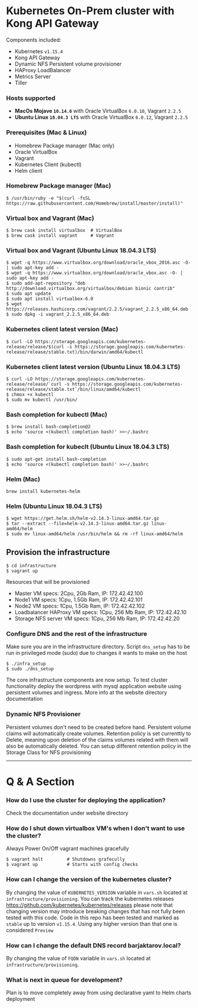 # Kubernetes On-Prem cluster with Kong API Gateway
Components included:
- Kubernetes `v1.15.4`
- Kong API Gateway
- Dynamic NFS Persistent volume provisioner
- HAProxy LoadBalancer
- Metrics Server
- Tiller


### Hosts supported

- **MacOs Mojave `10.14.6`** with Oracle VirtualBox `6.0.10`, Vagrant `2.2.5`
- **Ubuntu Linux `18.04.3 LTS`** with Oracle VirtualBox `6.0.12`, Vagrant `2.2.5`

### Prerequisites (Mac & Linux)

- Homebrew Package manager (Mac only)
- Oracle VirtualBox
- Vagrant
- Kubernetes Client (kubectl)
- Helm client

### Homebrew Package manager (Mac)
```
$ /usr/bin/ruby -e "$(curl -fsSL https://raw.githubusercontent.com/Homebrew/install/master/install)"
```

### Virtual box and Vagrant (Mac)

```
$ brew cask install virtualbox  # VirtualBox
$ brew cask install vagrant     # Vagrant
```
### Virtual box and Vagrant (Ubuntu Linux 18.04.3 LTS)
```
$ wget -q https://www.virtualbox.org/download/oracle_vbox_2016.asc -O- | sudo apt-key add -
$ wget -q https://www.virtualbox.org/download/oracle_vbox.asc -O- | sudo apt-key add -
$ sudo add-apt-repository "deb http://download.virtualbox.org/virtualbox/debian bionic contrib"
$ sudo apt update
$ sudo apt install virtualbox-6.0
$ wget https://releases.hashicorp.com/vagrant/2.2.5/vagrant_2.2.5_x86_64.deb
$ sudo dpkg -i vagrant_2.2.5_x86_64.deb
```

### Kubernetes client latest version (Mac)
```
$ curl -LO https://storage.googleapis.com/kubernetes-release/release/$(curl -s https://storage.googleapis.com/kubernetes-release/release/stable.txt)/bin/darwin/amd64/kubectl
```
### Kubernetes client latest version (Ubuntu Linux 18.04.3 LTS)
```
$ curl -LO https://storage.googleapis.com/kubernetes-release/release/`curl -s https://storage.googleapis.com/kubernetes-release/release/stable.txt`/bin/linux/amd64/kubectl
$ chmox +x kubectl
$ sudo mv kubectl /usr/bin/
```

### Bash completion for kubectl (Mac)
```
$ brew install bash-completion@2
$ echo 'source <(kubectl completion bash)' >>~/.bashrc
```
### Bash completion for kubeclt (Ubuntu Linux 18.04.3 LTS)
```
$ sudo apt-get install bash-completion
$ echo 'source <(kubectl completion bash)' >>~/.bashrc
```

### Helm (Mac)

```
brew install kubernetes-helm
```
### Helm (Ubuntu Linux 18.04.3 LTS)
```
$ wget https://get.helm.sh/helm-v2.14.3-linux-amd64.tar.gz
$ tar --extract --file=helm-v2.14.3-linux-amd64.tar.gz linux-amd64/helm
$ sudo mv linux-amd64/helm /usr/bin/helm && rm -rf linux-amd64/helm
```

## Provision the infrastructure
```
$ cd infrastructure
$ vagrant up
```
Resources that will be provisioned
- Master VM specs: 2Cpu, 2Gb Ram, IP: 172.42.42.100
- Node1 VM specs: 1Cpu, 1.5Gb Ram, IP: 172.42.42.101
- Node2 VM specs: 1Cpu, 1.5Gb Ram, IP: 172.42.42.102
- Loadbalancer HAProxy VM specs: 1Cpu, 256 Mb Ram, IP: 172.42.42.10
- Storage NFS server VM specs: 1Cpu, 256 Mb Ram, IP: 172.42.42.20

### Configure DNS and the rest of the infrastructure
Make sure you are in the infrastructure directory. Script `dns_setup` has to be run in privileged mode (sudo) due to changes it wants to make on the host

```
$ ./infra_setup
$ sudo ./dns_setup
```

The core infrastructure components are now setup. To test cluster functionality deploy the wordpress with mysql application website using persistent volumes and ingress. More info at the website directory documentation

### Dynamic NFS Provisioner
Persistent volumes don't need to be created before hand. Persistent volume claims will automatically create volumes. Retention policy is set currenttly to Delete, meaning upon deletion of the claims volumes related with them will also be automatically deleted. You can setup different retention policy in the Storage Class for NFS provisioning

---
# Q & A Section

### How do I use the cluster for deploying the application?

Check the documentation under website directory

### How do I shut down virtualbox VM's when I don't want to use the cluster?

Always Power On/Off vagrant machines gracefully
```
$ vagrant halt         # Shutdowns grafecully
$ vagrant up           # Starts with config checks
```

### How can I change the version of the kubernetes cluster?

By changing the value of `KUBERNETES_VERSION` variable in `vars.sh` located at `infrastructure/provisioning`. You can track the kubernetes releases https://github.com/kubernetes/kubernetes/releases please note that changing version may introduce breaking changes that has not fully been tested with this code. Code in this repo has been tested and marked as `stable` up to version `v1.15.4`. Using any higher version than that one is considered `Preview`

### How can I change the default DNS record barjaktarov.local?

By changing the value of `FQDN` variable in `vars.sh` located at `infrastructure/provisioning`.

### What is next in queue for development?

Plan is to move completely away from using declarative yaml to Helm charts deployment    
